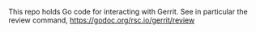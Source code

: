 This repo holds Go code for interacting with Gerrit.
See in particular the review command, https://godoc.org/rsc.io/gerrit/review

